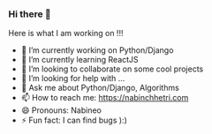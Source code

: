 ### Hi there 👋



Here is what I am working on !!!
- 🔭 I’m currently working on Python/Django
- 🌱 I’m currently learning ReactJS
- 👯 I’m looking to collaborate on some cool projects
- 🤔 I’m looking for help with ...
- 💬 Ask me about Python/Django, Algorithms
- 📫 How to reach me: https://nabinchhetri.com
- 😄 Pronouns: Nabineo
- ⚡ Fun fact: I can find bugs ):)
